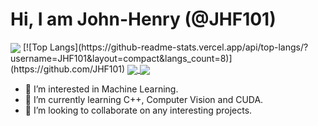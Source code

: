 # Hi, I am John-Henry (@JHF101)

<img align="center" src="https://github-readme-stats.vercel.app/api/?username=JHF101&count_private=true&theme=radical" />
[![Top Langs](https://github-readme-stats.vercel.app/api/top-langs/?username=JHF101&layout=compact&langs_count=8)](https://github.com/JHF101)

<a href="https://github.com/JHF101/Digital_Filter_Synthesis">
  <img align="center" src="https://github-readme-stats.vercel.app/api/pin/?username=JHF101&repo=Digital_Filter_Synthesis" />
</a>
<a href="https://github.com/JHF101/Even_Order_Analog_Filter_Builder">
  <img align="center" src="https://github-readme-stats.vercel.app/api/pin/?username=JHF101&repo=Even_Order_Analog_Filter_Builder" />
</a>

<br>
<!-- [![Readme Card](https://github-readme-stats.vercel.app/api/pin/?username=JHF101&repo=Digital_Filter_Synthesis)](https://github.com/JHF101/Digital_Filter_Synthesis) -->


- 👀 I’m interested in Machine Learning.
- 🌱 I’m currently learning C++, Computer Vision and CUDA.
- 💞️ I’m looking to collaborate on any interesting projects.

<!---
JHF101/JHF101 is a ✨ special ✨ repository because its `README.md` (this file) appears on your GitHub profile.
You can click the Preview link to take a look at your changes.
--->

